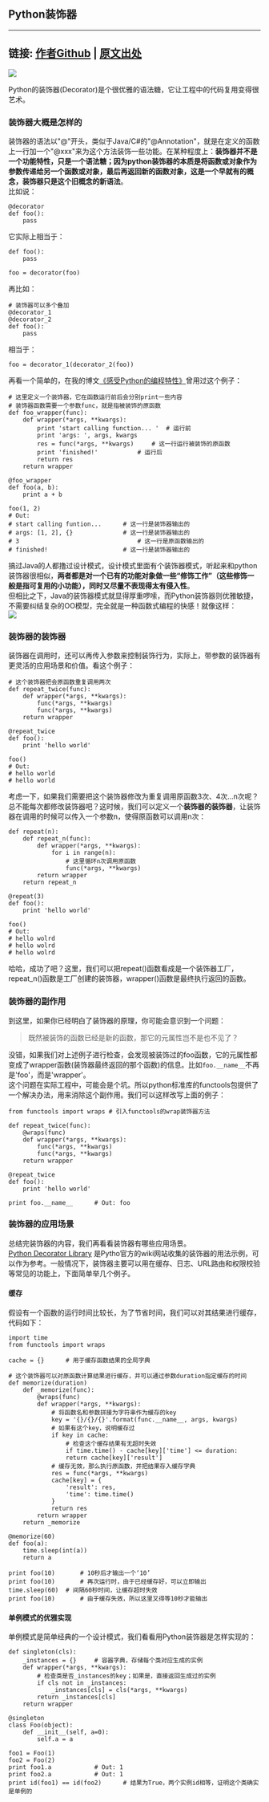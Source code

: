 ## Python装饰器

----
链接:
[作者Github](https://github.com/EaconTang)
 | 
[原文出处](http://blog.tangyingkang.com/post/2015/12/25/python-decorator/)
----

![](http://qn.tangyingkang.com/image/blog/decorator.png)

Python的装饰器(Decorator)是个很优雅的语法糖，它让工程中的代码复用变得很艺术。  

### 装饰器大概是怎样的
装饰器的语法以"@"开头，类似于Java/C#的"@Annotation"，就是在定义的函数上一行加一个"@xxx"来为这个方法装饰一些功能。在某种程度上：**装饰器并不是一个功能特性，只是一个语法糖；因为python装饰器的本质是将函数或对象作为参数传递给另一个函数或对象，最后再返回新的函数对象，这是一个早就有的概念，装饰器只是这个旧概念的新语法**。  
比如说：

	@decorator
	def foo():
		pass

它实际上相当于：

	def foo():
		pass
		
	foo = decorator(foo)
  
再比如：

	# 装饰器可以多个叠加
	@decorator_1
	@decorator_2
	def foo():
		pass
		
相当于：

	foo = decorator_1(decorator_2(foo))	
		
再看一个简单的，在我的博文[《感受Python的编程特性》](/post/2015/08/03/python-features/)曾用过这个例子：

	# 这里定义一个装饰器，它在函数运行前后会分别print一些内容
	# 装饰器函数需要一个参数func，就是指被装饰的原函数 
	def foo_wrapper(func):
		def wrapper(*args, **kwargs):
			print 'start calling function... '	# 运行前
			print 'args: ', args, kwargs
			res = func(*args, **kwargs)		# 这一行运行被装饰的原函数
			print 'finished!'			# 运行后
			return res
		return wrapper
	
	@foo_wrapper
	def foo(a, b):
		print a + b

	foo(1, 2)
	# Out: 
	# start calling funtion...		# 这一行是装饰器输出的
	# args: [1, 2], {}				# 这一行是装饰器输出的
	# 3									# 这一行是原函数输出的
	# finished!						# 这一行是装饰器输出的
		
搞过Java的人都撸过设计模式，设计模式里面有个装饰器模式，听起来和python装饰器很相似，**两者都是对一个已有的功能对象做一些“修饰工作”（这些修饰一般是指可复用的小功能），同时又尽量不表现得太有侵入性**。  
但相比之下，Java的装饰器模式就显得厚重啰嗦，而Python装饰器则优雅敏捷，不需要纠结复杂的OO模型，完全就是一种函数式编程的快感！就像这样：  
![](http://qn.tangyingkang.com/image/bm01/01.gif)
  
  	
### 装饰器的装饰器
装饰器在调用时，还可以再传入参数来控制装饰行为，实际上，带参数的装饰器有更灵活的应用场景和价值。看这个例子：

	# 这个装饰器把会原函数重复调用两次
	def repeat_twice(func):
		def wrapper(*args, **kwargs):
			func(*args, **kwargs)
			func(*args, **kwargs)
		return wrapper
		
	@repeat_twice
	def foo():
		print 'hello world'
		
	foo()
	# Out:
	# hello world
	# hello world
	
考虑一下，如果我们需要把这个装饰器修改为重复调用原函数3次、4次...n次呢？总不能每次都修改装饰器吧？这时候，我们可以定义一个**装饰器的装饰器**，让装饰器在调用的时候可以传入一个参数n，使得原函数可以调用n次：

	def repeat(n):
		def repeat_n(func):
			def wrapper(*args, **kwargs):
				for i in range(n):
					# 这里循环n次调用原函数
					func(*args, **kwargs)
			return wrapper
		return repeat_n
		
	@repeat(3)
	def foo():
		print 'hello world'
		
	foo()
	# Out:
	# hello wolrd
	# hello wolrd
	# hello wolrd
		
哈哈，成功了吧？这里，我们可以把repeat()函数看成是一个装饰器工厂，repeat_n()函数是工厂创建的装饰器，wrapper()函数是最终执行返回的函数。


### 装饰器的副作用
到这里，如果你已经明白了装饰器的原理，你可能会意识到一个问题：
> 既然被装饰的函数已经是新的函数，那它的元属性岂不是也不见了？   

没错，如果我们对上述例子进行检查，会发现被装饰过的foo函数，它的元属性都变成了wrapper函数(装饰器最终返回的那个函数)的信息。比如`foo.__name__`不再是'foo'，而是'wrapper'。  
这个问题在实际工程中，可能会是个坑。所以python标准库的functools包提供了一个解决办法，用来消除这个副作用。我们可以这样改写上面的例子：

	from functools import wraps	# 引入functools的wrap装饰器方法
	
	def repeat_twice(func):
		@wraps(func)
		def wrapper(*args, **kwargs):
			func(*args, **kwargs)
			func(*args, **kwargs)
		return wrapper
		
	@repeat_twice
	def foo():
		print 'hello world'
		
	print foo.__name__		# Out: foo


### 装饰器的应用场景
总结完装饰器的内容，我们再看看装饰器有哪些应用场景。  
[Python Decorator Library](http://wiki.python.org/moin/PythonDecoratorLibrary) 是Pytho官方的wiki网站收集的装饰器的用法示例，可以作为参考。一般情况下，装饰器主要可以用在缓存、日志、URL路由和权限校验等常见的功能上，下面简单举几个例子。  
#### 缓存
假设有一个函数的运行时间比较长，为了节省时间，我们可以对其结果进行缓存，代码如下：

	import time
	from functools import wraps
	
	cache = {}		# 用于缓存函数结果的全局字典
	
	# 这个装饰器可以对原函数计算结果进行缓存，并可以通过参数duration指定缓存的时间
	def memorize(duration)
		def _memorize(func):
			@wraps(func)	
			def wrapper(*args, **kwargs):
				# 将函数名和参数拼接为字符串作为缓存的key
				key = '{}/{}/{}'.format(func.__name__, args, kwargs)
				# 如果有这个key，说明缓存过
				if key in cache:
					# 检查这个缓存结果有无超时失效
					if time.time() - cache[key]['time'] <= duration:
					return cache[key]['result']
				# 缓存无效，那么执行原函数，并把结果存入缓存字典
				res = func(*args, **kwargs)
				cache[key] = {
					'result': res,
					'time': time.time()
				}
				return res
			return wrapper
		return _memorize
		
	@memorize(60)
	def foo(a):
		time.sleep(int(a))
		return a
		
	print foo(10)		# 10秒后才输出一个‘10’
	print foo(10)		# 再次运行时，由于已经缓存好，可以立即输出
	time.sleep(60)	# 间隔60秒时间，让缓存超时失效
	print foo(10)		# 由于缓存失效，所以这里又得等10秒才能输出


#### 单例模式的优雅实现
单例模式是简单经典的一个设计模式，我们看看用Python装饰器是怎样实现的：

	def singleton(cls):
		_instances = {}		# 容器字典，存储每个类对应生成的实例
		def wrapper(*args, **kwargs):
			# 检查类是否_instances的key；如果是，直接返回生成过的实例
			if cls not in _instances:
				_instances[cls] = cls(*args, **kwargs)
			return _instances[cls]
		return wrapper
		
	@singleton
	class Foo(object):
		def __init__(self, a=0):
			self.a = a
			
	foo1 = Foo(1)
	foo2 = Foo(2)
	print foo1.a			# Out: 1
	print foo2.a			# Out: 1
	print id(foo1) == id(foo2)		# 结果为True，两个实例id相等，证明这个类确实是单例的
